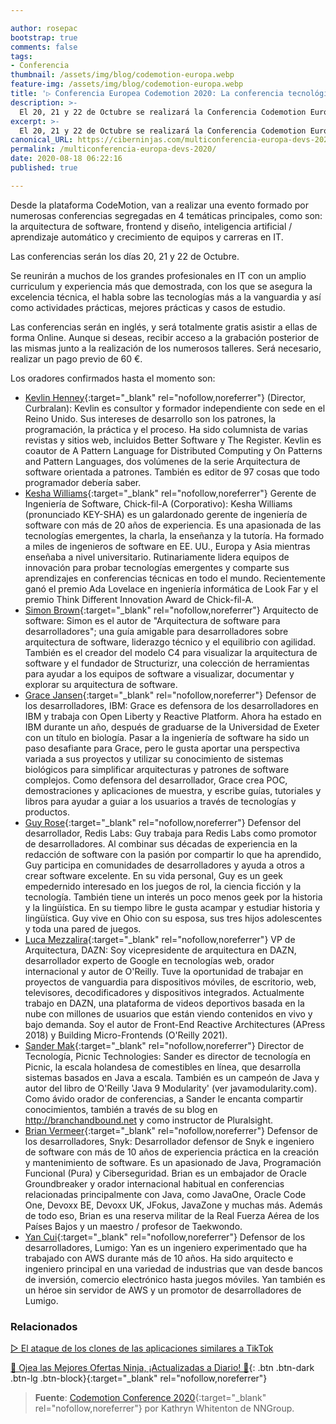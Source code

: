 ```yaml
---

author: rosepac
bootstrap: true
comments: false
tags:
- Conferencia
thumbnail: /assets/img/blog/codemotion-europa.webp
feature-img: /assets/img/blog/codemotion-europa.webp
title: '▷ Conferencia Europea Codemotion 2020: La conferencia tecnológica por y para los desarrolladores'
description: >-
  El 20, 21 y 22 de Octubre se realizará la Conferencia Codemotion Europa 2020 de forma Online que incluirá conferencias de arquitectura de software, frontend y diseño, inteligencia artificial / aprendizaje automático y crecimiento de equipos y carreras en IT.
excerpt: >-
  El 20, 21 y 22 de Octubre se realizará la Conferencia Codemotion Europa 2020 de forma Online que incluirá conferencias de arquitectura de software, frontend y diseño, inteligencia artificial / aprendizaje automático y crecimiento de equipos y carreras en IT.
canonical_URL: https://ciberninjas.com/multiconferencia-europa-devs-2020/
permalink: /multiconferencia-europa-devs-2020/
date: 2020-08-18 06:22:16
published: true

---
```


Desde la plataforma CodeMotion, van a realizar una evento formado por numerosas conferencias segregadas en 4 temáticas principales, como son: la arquitectura de software, frontend y diseño, inteligencia artificial / aprendizaje automático y crecimiento de equipos y carreras en IT.

Las conferencias serán los días 20, 21 y 22 de Octubre.

Se reunirán a muchos de los grandes profesionales en IT con un amplio curriculum y experiencia más que demostrada, con los que se asegura la excelencia técnica, el habla sobre las tecnologías más a la vanguardia y así como actividades prácticas, mejores prácticas y casos de estudio.

Las conferencias serán en inglés, y será totalmente gratis asistir a ellas de forma Online. Aunque si deseas, recibir acceso a la grabación posterior de las mismas junto a la realización de los numerosos talleres. Será necesario, realizar un pago previo de 60 €.

Los oradores confirmados hasta el momento son:

- [Kevlin Henney](https://twitter.com/@KevlinHenney){:target="_blank" rel="nofollow,noreferrer"} (Director, Curbralan): Kevlin es consultor y formador independiente con sede en el Reino Unido. Sus intereses de desarrollo son los patrones, la programación, la práctica y el proceso. Ha sido columnista de varias revistas y sitios web, incluidos Better Software y The Register. Kevlin es coautor de A Pattern Language for Distributed Computing y On Patterns and Pattern Languages, dos volúmenes de la serie Arquitectura de software orientada a patrones. También es editor de 97 cosas que todo programador debería saber.
- [Kesha Williams](https://twitter.com/@KeshaWillz){:target="_blank" rel="nofollow,noreferrer"} Gerente de Ingeniería de Software, Chick-fil-A (Corporativo): Kesha Williams (pronunciado KEY-SHA) es un galardonado gerente de ingeniería de software con más de 20 años de experiencia. Es una apasionada de las tecnologías emergentes, la charla, la enseñanza y la tutoría. Ha formado a miles de ingenieros de software en EE. UU., Europa y Asia mientras enseñaba a nivel universitario. Rutinariamente lidera equipos de innovación para probar tecnologías emergentes y comparte sus aprendizajes en conferencias técnicas en todo el mundo. Recientemente ganó el premio Ada Lovelace en ingeniería informática de Look Far y el premio Think Different Innovation Award de Chick-fil-A.
- [Simon Brown](https://twitter.com/@simonbrown){:target="_blank" rel="nofollow,noreferrer"} Arquitecto de software: Simon es el autor de "Arquitectura de software para desarrolladores"; una guía amigable para desarrolladores sobre arquitectura de software, liderazgo técnico y el equilibrio con agilidad. También es el creador del modelo C4 para visualizar la arquitectura de software y el fundador de Structurizr, una colección de herramientas para ayudar a los equipos de software a visualizar, documentar y explorar su arquitectura de software.
- [Grace Jansen](https://twitter.com/@gracejansen27){:target="_blank" rel="nofollow,noreferrer"} Defensor de los desarrolladores, IBM: Grace es defensora de los desarrolladores en IBM y trabaja con Open Liberty y Reactive Platform. Ahora ha estado en IBM durante un año, después de graduarse de la Universidad de Exeter con un título en biología. Pasar a la ingeniería de software ha sido un paso desafiante para Grace, pero le gusta aportar una perspectiva variada a sus proyectos y utilizar su conocimiento de sistemas biológicos para simplificar arquitecturas y patrones de software complejos. Como defensora del desarrollador, Grace crea POC, demostraciones y aplicaciones de muestra, y escribe guías, tutoriales y libros para ayudar a guiar a los usuarios a través de tecnologías y productos.
- [Guy Rose](https://twitter.com/@guyroyse){:target="_blank" rel="nofollow,noreferrer"} Defensor del desarrollador, Redis Labs: Guy trabaja para Redis Labs como promotor de desarrolladores. Al combinar sus décadas de experiencia en la redacción de software con la pasión por compartir lo que ha aprendido, Guy participa en comunidades de desarrolladores y ayuda a otros a crear software excelente. En su vida personal, Guy es un geek empedernido interesado en los juegos de rol, la ciencia ficción y la tecnología. También tiene un interés un poco menos geek por la historia y la lingüística. En su tiempo libre le gusta acampar y estudiar historia y lingüística. Guy vive en Ohio con su esposa, sus tres hijos adolescentes y toda una pared de juegos.
- [Luca Mezzalira](https://twitter.com/@lucamezzalira){:target="_blank" rel="nofollow,noreferrer"} VP de Arquitectura, DAZN: Soy vicepresidente de arquitectura en DAZN, desarrollador experto de Google en tecnologías web, orador internacional y autor de O'Reilly. Tuve la oportunidad de trabajar en proyectos de vanguardia para dispositivos móviles, de escritorio, web, televisores, decodificadores y dispositivos integrados. Actualmente trabajo en DAZN, una plataforma de videos deportivos basada en la nube con millones de usuarios que están viendo contenidos en vivo y bajo demanda. Soy el autor de Front-End Reactive Architectures (APress 2018) y Building Micro-Frontends (O'Reilly 2021).
- [Sander Mak](https://twitter.com/@Sander_Mak){:target="_blank" rel="nofollow,noreferrer"} Director de Tecnología, Picnic Technologies: Sander es director de tecnología en Picnic, la escala holandesa de comestibles en línea, que desarrolla sistemas basados ​​en Java a escala. También es un campeón de Java y autor del libro de O'Reilly 'Java 9 Modularity' (ver javamodularity.com). Como ávido orador de conferencias, a Sander le encanta compartir conocimientos, también a través de su blog en http://branchandbound.net y como instructor de Pluralsight.
- [Brian Vermeer](https://twitter.com/@BrianVerm){:target="_blank" rel="nofollow,noreferrer"} Defensor de los desarrolladores, Snyk: Desarrollador defensor de Snyk e ingeniero de software con más de 10 años de experiencia práctica en la creación y mantenimiento de software. Es un apasionado de Java, Programación Funcional (Pura) y Ciberseguridad. Brian es un embajador de Oracle Groundbreaker y orador internacional habitual en conferencias relacionadas principalmente con Java, como JavaOne, Oracle Code One, Devoxx BE, Devoxx UK, JFokus, JavaZone y muchas más. Además de todo eso, Brian es una reserva militar de la Real Fuerza Aérea de los Países Bajos y un maestro / profesor de Taekwondo.
- [Yan Cui](https://twitter.com/@theburningmonk){:target="_blank" rel="nofollow,noreferrer"} Defensor de los desarrolladores, Lumigo: Yan es un ingeniero experimentado que ha trabajado con AWS durante más de 10 años. Ha sido arquitecto e ingeniero principal en una variedad de industrias que van desde bancos de inversión, comercio electrónico hasta juegos móviles. Yan también es un héroe sin servidor de AWS y un promotor de desarrolladores de Lumigo.

<!-- - [](){:target="_blank" rel="nofollow,noreferrer"} -->
### **Relacionados** <!-- omit in toc -->

[▷ El ataque de los clones de las aplicaciones similares a TikTok](https://ciberninjas.com/codemotion-esp-2020/)

[🎁 Ojea las Mejores Ofertas Ninja, ¡Actualizadas a Diario! 🛒](https://www.amazon.es/shop/cibercursos){: .btn .btn-dark .btn-lg .btn-block}{:target="_blank" rel="nofollow,noreferrer"}

> **Fuente**: [Codemotion Conference 2020](https://events.codemotion.com/conferences/online/2020/codemotion-online-tech-conference){:target="_blank" rel="nofollow,noreferrer"} por Kathryn Whitenton de NNGroup.